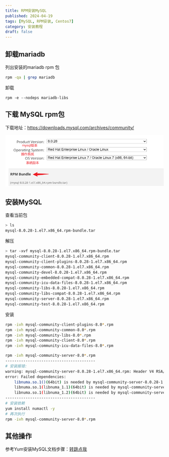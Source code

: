 ```yaml
---
title: RPM安装MySQL
published: 2024-04-19
tags: [MySQL, RPM安装, Centos7]
category: 安装教程
draft: false
---
```


## 卸载mariadb

列出安装的mariadb rpm 包

```sh
rpm -qa | grep mariadb
```

卸载

```
rpm -e --nodeps mariadb-libs
```

## 下载 MySQL rpm包

下载地址：https://downloads.mysql.com/archives/community/

![image-20240419160353800](image-20240419160353800.png)	

## 安装MySQL

查看当前包

```sh
> ls
mysql-8.0.28-1.el7.x86_64.rpm-bundle.tar
```

解压

```sh
> tar -xvf mysql-8.0.28-1.el7.x86_64.rpm-bundle.tar 
mysql-community-client-8.0.28-1.el7.x86_64.rpm
mysql-community-client-plugins-8.0.28-1.el7.x86_64.rpm
mysql-community-common-8.0.28-1.el7.x86_64.rpm
mysql-community-devel-8.0.28-1.el7.x86_64.rpm
mysql-community-embedded-compat-8.0.28-1.el7.x86_64.rpm
mysql-community-icu-data-files-8.0.28-1.el7.x86_64.rpm
mysql-community-libs-8.0.28-1.el7.x86_64.rpm
mysql-community-libs-compat-8.0.28-1.el7.x86_64.rpm
mysql-community-server-8.0.28-1.el7.x86_64.rpm
mysql-community-test-8.0.28-1.el7.x86_64.rpm
```

安装

```sh
rpm -ivh mysql-community-client-plugins-8.0*.rpm
rpm -ivh mysql-community-common-8.0*.rpm
rpm -ivh mysql-community-libs-8.0*.rpm
rpm -ivh mysql-community-client-8.0*.rpm
rpm -ivh mysql-community-icu-data-files-8.0*.rpm
```

```sh
rpm -ivh mysql-community-server-8.0*.rpm
----------------------------------------
# 安装报错: 
warning: mysql-community-server-8.0.28-1.el7.x86_64.rpm: Header V4 RSA/SHA256 Signature, key ID 3a79bd29: NOKEY
error: Failed dependencies:
	libnuma.so.1()(64bit) is needed by mysql-community-server-8.0.28-1.el7.x86_64
	libnuma.so.1(libnuma_1.1)(64bit) is needed by mysql-community-server-8.0.28-1.el7.x86_64
	libnuma.so.1(libnuma_1.2)(64bit) is needed by mysql-community-server-8.0.28-1.el7.x86_64
----------------------------------------
# 安装依赖
yum install numactl -y
# 再次执行
rpm -ivh mysql-community-server-8.0*.rpm
```

## 其他操作

参考Yum安装MySQL文档步骤：[转跳点我](https://zwxzxz.github.io/posts/yum%E5%AE%89%E8%A3%85mysql/#%E5%90%AF%E5%8A%A8mysql)

